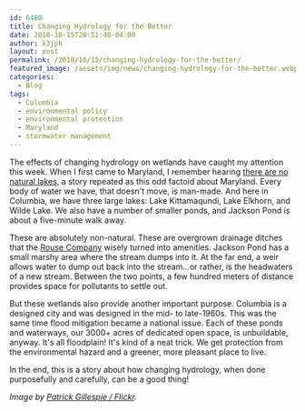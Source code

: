 ```yaml
---
id: 6480
title: Changing Hydrology for the Better
date: 2018-10-15T20:51:40-04:00
author: k3jph
layout: post
permalink: /2018/10/15/changing-hydrology-for-the-better/
featured_image: /assets/img/news/changing-hydrology-for-the-better.webp
categories:
  - Blog
tags:
  - Columbia
  - environmental policy
  - environmental protection
  - Maryland
  - stormwater management
---
```

The effects of changing hydrology on wetlands have caught my attention
this week.  When I first came to Maryland, I remember hearing [there
are no natural
lakes](https://www.washingtonpost.com/blogs/rosenwald-md/post/fact-maryland-has-no-natural-lakes/2012/07/30/gJQAbtgdKX_blog.html?utm_term=.9a66e05b0400),
a story repeated as this odd factoid about Maryland.  Every body
of water we have, that doesn't move, is man-made.  And here in
Columbia, we have three large lakes: Lake Kittamaqundi, Lake Elkhorn,
and Wilde Lake.  We also have a number of smaller ponds, and Jackson
Pond is about a five-minute walk away.

These are absolutely non-natural.  These are overgrown drainage
ditches that the [Rouse Company](https://www.howardhughes.com/)
wisely turned into amenities.  Jackson Pond has a small marshy area
where the stream dumps into it.  At the far end, a weir allows water
to dump out back into the stream...or rather, is the headwaters of
a new stream.  Between the two points, a few hundred meters of
distance provides space for pollutants to settle out.

But these wetlands also provide another important purpose.  Columbia
is a designed city and was designed in the mid- to late-1960s.  This
was the same time flood mitigation became a national issue.  Each
of these ponds and waterways, our 3000+ acres of dedicated open
space, is unbuildable, anyway.  It's all floodplain!  It's kind of
a neat trick.  We get protection from the environmental hazard and
a greener, more pleasant place to live.

In the end, this is a story about how changing hydrology, when done
purposefully and carefully, can be a good thing!

_Image by [Patrick Gillespie /
Flickr](https://www.flickr.com/photos/40423570@N07/37122899940)._
